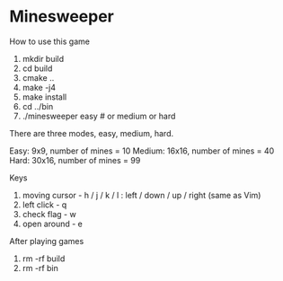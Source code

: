 # Minesweeper

How to use this game
1. mkdir build
2. cd build
3. cmake ..
4. make -j4
5. make install
6. cd ../bin
7. ./minesweeper easy # or medium or hard

There are three modes, easy, medium, hard.

Easy: 9x9, number of mines = 10
Medium: 16x16, number of mines = 40
Hard: 30x16, number of mines = 99


Keys
1. moving cursor -  h / j / k / l : left / down / up / right (same as Vim)
2. left click - q
3. check flag - w
4. open around - e

After playing games
1. rm -rf build
2. rm -rf bin

